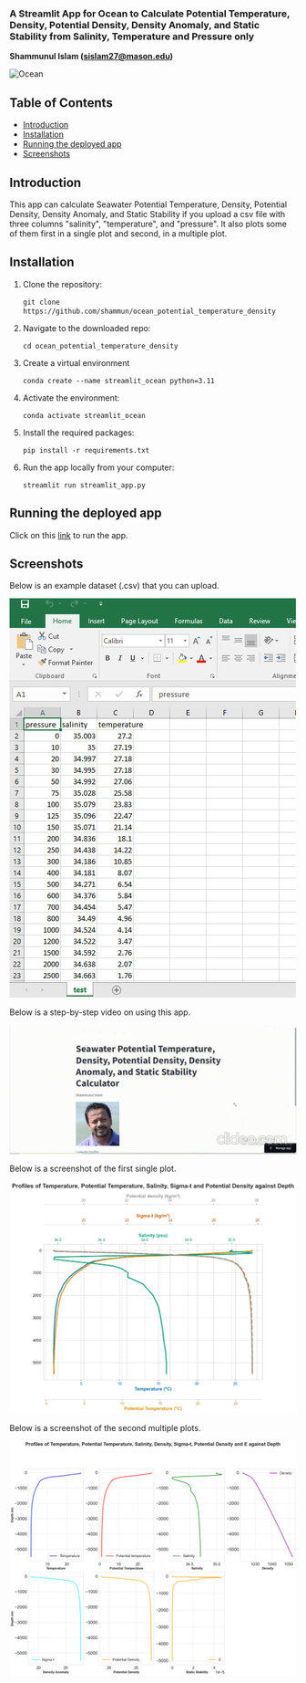 ### A Streamlit App for Ocean to Calculate Potential Temperature, Density, Potential Density, Density Anomaly, and Static Stability from Salinity, Temperature and Pressure only

**Shammunul Islam (sislam27@mason.edu)**

![Ocean](ocean_wave_shorter.gif)

## Table of Contents

- [Introduction](#introduction)
- [Installation](#installation)
- [Running the deployed app](##)
- [Screenshots](#screenshots)

## Introduction 

This app can calculate Seawater Potential Temperature, Density, Potential Density, Density Anomaly, and Static Stability if you upload a csv file with three columns "salinity", "temperature", and "pressure". It also plots some of them first in a single plot and second, in a multiple plot.


## Installation


1. Clone the repository:

   ```
   git clone https://github.com/shammun/ocean_potential_temperature_density
   ```

2. Navigate to the downloaded repo:

   ```
   cd ocean_potential_temperature_density
   ```

3. Create a virtual environment

   ```
   conda create --name streamlit_ocean python=3.11
   ```

4. Activate the environment:

   ```
   conda activate streamlit_ocean
   ```


3. Install the required packages:

   ```
   pip install -r requirements.txt
   ```

4. Run the app locally from your computer:

   ```
   streamlit run streamlit_app.py
   ```

## Running the deployed app

Click on this [link](https://oceanpotentialtemperaturedensity-ft7f3qifgqwhd8n5cqbzn5.streamlit.app/) to run the app.


## Screenshots

Below is an example dataset (.csv) that you can upload.

![Screenshot1](data.png)

Below is a step-by-step video on using this app.

![How to run](steps.gif)

Below is a screenshot of the first single plot.

![Screenshot3](image2.png)

Below is a screenshot of the second multiple plots.

![Screenshot3](image1.png)
